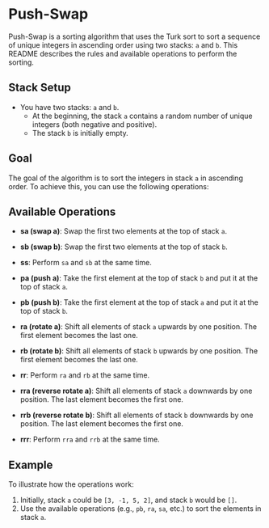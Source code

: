 # Push-Swap

Push-Swap is a sorting algorithm that uses the Turk sort to sort a sequence of unique integers in ascending order using two stacks: `a` and `b`. This README describes the rules and available operations to perform the sorting.

## Stack Setup
- You have two stacks: `a` and `b`.
  - At the beginning, the stack `a` contains a random number of unique integers (both negative and positive).
  - The stack `b` is initially empty.

## Goal
The goal of the algorithm is to sort the integers in stack `a` in ascending order. To achieve this, you can use the following operations:

## Available Operations
- **sa (swap a)**: Swap the first two elements at the top of stack `a`.

- **sb (swap b)**: Swap the first two elements at the top of stack `b`.

- **ss**: Perform `sa` and `sb` at the same time.

- **pa (push a)**: Take the first element at the top of stack `b` and put it at the top of stack `a`.

- **pb (push b)**: Take the first element at the top of stack `a` and put it at the top of stack `b`.

- **ra (rotate a)**: Shift all elements of stack `a` upwards by one position. The first element becomes the last one.

- **rb (rotate b)**: Shift all elements of stack `b` upwards by one position. The first element becomes the last one.

- **rr**: Perform `ra` and `rb` at the same time.

- **rra (reverse rotate a)**: Shift all elements of stack `a` downwards by one position. The last element becomes the first one.

- **rrb (reverse rotate b)**: Shift all elements of stack `b` downwards by one position. The last element becomes the first one.

- **rrr**: Perform `rra` and `rrb` at the same time.


## Example

To illustrate how the operations work:
1. Initially, stack `a` could be `[3, -1, 5, 2]`, and stack `b` would be `[]`.
2. Use the available operations (e.g., `pb`, `ra`, `sa`, etc.) to sort the elements in stack `a`.

